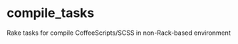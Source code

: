 compile_tasks
=============

Rake tasks for compile CoffeeScripts/SCSS in non-Rack-based environment
